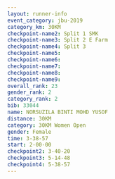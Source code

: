 ```yaml
---
layout: runner-info 
event_category: jbu-2019 
category_km: 30KM 
checkpoint-name2: Split 1 SMK 
checkpoint-name3: Split 2 E Farm 
checkpoint-name4: Split 3 
checkpoint-name5: 
checkpoint-name6: 
checkpoint-name7: 
checkpoint-name8: 
checkpoint-name9: 
overall_rank: 23
gender_rank: 2
category_rank: 2
bib: 33044
name: NORSUZILA BINTI MOHD YUSOF
distance: 30KM
category: 30KM Women Open
gender: Female
time: 3-38-57
start: 2-00-00
checkpoint2: 3-40-20
checkpoint3: 5-14-48
checkpoint4: 5-38-57
---
```

